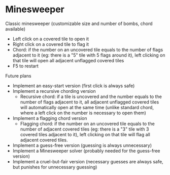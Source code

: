 # Minesweeper
Classic minesweeper (customizable size and number of bombs, chord available)
- Left click on a covered tile to open it
- Right click on a covered tile to flag it
- Chord: if the number on an uncovered tile equals to the number of flags adjacent to it (eg: there is a "5" tile with 5 flags around it), left clicking on that tile will open all adjacent unflagged covered tiles
- F5 to restart

Future plans
- Implement an easy-start version (first click is always safe)
- Implement a recursive chording version
  - Recursive chord: if a tile is uncovered and the number equals to the number of flags adjacent to it, all adjacent unflagged covered tiles will automatically open at the same time (unlike standard chord, where a left click on the number is necessary to open them)
- Implement a flagging chord version
  - Flagging chord: if the number on an uncovered tile equals to the number of adjacent covered tiles (eg: there is a "3" tile with 3 covered tiles adjacent to it), left clicking on that tile will flag all adjacent covered tiles.
- Implement a guess-free version (guessing is always unnecessary)
- Implement a Minesweeper solver (probably needed for the guess-free version)
- Implement a cruel-but-fair version (necessary guesses are always safe, but punishes for unnecessary guessing)

